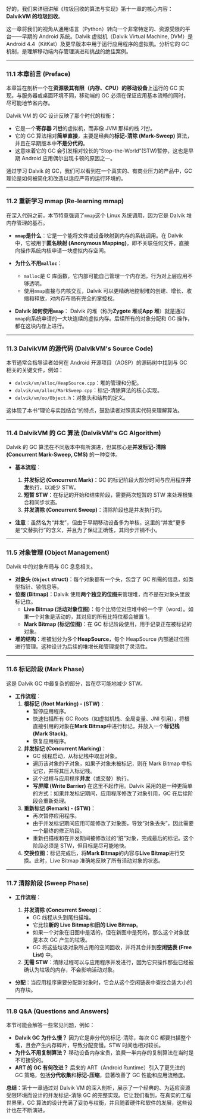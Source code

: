 好的，我们来详细讲解《垃圾回收的算法与实现》第十一章的核心内容：**DalvikVM 的垃圾回收**。

这一章将我们的视角从通用语言（Python）转向一个非常特定的、资源受限的平台——早期的 Android 系统。Dalvik 虚拟机（Dalvik Virtual Machine, DVM）是 Android 4.4（KitKat）及更早版本中用于运行应用程序的虚拟机。分析它的 GC 机制，是理解移动端内存管理演进和挑战的绝佳案例。

---

### 11.1 本章前言 (Preface)

本章旨在剖析一个在**资源极其有限（内存、CPU）的移动设备**上运行的 GC 实现。与服务器或桌面环境不同，移动端的 GC 必须在保证应用基本流畅的同时，尽可能地节省内存。

Dalvik VM 的 GC 设计反映了那个时代的权衡：

- 它是一个**寄存器 기반**的虚拟机，而非像 JVM 那样的栈 기반。
- 它的 GC 算法相对**简单直接**，主要是经典的**标记-清除 (Mark-Sweep)** 算法，并且在早期版本中**不是分代的**。
- 这意味着它的 GC 会引发相对较长的“Stop-the-World”(STW)暂停，这也是早期 Android 应用偶尔出现卡顿的原因之一。

通过学习 Dalvik 的 GC，我们可以看到在一个真实的、有商业压力的产品中，GC 理论是如何被简化和改造以适应严苛的运行环境的。

---

### 11.2 重新学习 mmap (Re-learning mmap)

在深入代码之前，本节特意强调了`mmap`这个 Linux 系统调用，因为它是 Dalvik 堆内存管理的基石。

- **`mmap`是什么**：它是一个能将文件或设备映射到内存的系统调用。在 Dalvik 中，它被用于**匿名映射 (Anonymous Mapping)**，即不关联任何文件，直接向操作系统内核申请一块虚拟内存空间。

- **为什么不用`malloc`**：

  - `malloc`是 C 库函数，它内部可能自己管理一个内存池，行为对上层应用不够透明。
  - 使用`mmap`直接与内核交互，Dalvik 可以更精确地控制堆的创建、增长、收缩和释放，对内存布局有完全的掌控权。

- **Dalvik 如何使用`mmap`**：
  Dalvik 的堆（称为**Zygote 堆**或**App 堆**）就是通过`mmap`向系统申请的一大块连续的虚拟内存。后续所有的对象分配和 GC 操作，都在这块内存上进行。

---

### 11.3 DalvikVM 的源代码 (DalvikVM's Source Code)

本节通常会指导读者如何在 Android 开源项目（AOSP）的源码树中找到与 GC 相关的关键文件，例如：

- `dalvik/vm/alloc/HeapSource.cpp`：堆的管理和分配。
- `dalvik/vm/alloc/MarkSweep.cpp`：标记-清除算法的核心实现。
- `dalvik/vm/oo/Object.h`：对象头和结构的定义。

这体现了本书“理论与实践结合”的特点，鼓励读者对照真实代码来理解算法。

---

### 11.4 DalvikVM 的 GC 算法 (DalvikVM's GC Algorithm)

Dalvik 的 GC 算法在不同版本中有所演进，但其核心是**并发标记-清除 (Concurrent Mark-Sweep, CMS)** 的一种变体。

- **基本流程**：

  1.  **并发标记 (Concurrent Mark)**：GC 的标记阶段大部分时间与应用程序**并发**执行，以减少 STW。
  2.  **短暂 STW**：在标记的开始和结束阶段，需要两次短暂的 STW 来处理根集合和同步状态。
  3.  **并发清除 (Concurrent Sweep)**：清除阶段也是并发执行的。

- **注意**：虽然名为“并发”，但由于早期移动设备多为单核，这里的“并发”更多是“交替执行”的含义，并且为了保证正确性，其同步开销不小。

---

### 11.5 对象管理 (Object Management)

Dalvik 中的对象布局与 GC 息息相关。

- **对象头 (`Object` struct)**：每个对象都有一个头，包含了 GC 所需的信息，如类型指针、锁信息等。
- **位图 (Bitmap)**：Dalvik 使用**两个独立的位图**来管理堆，而不是在对象头里放标记位。
  - **Live Bitmap (活动对象位图)**：每个比特位对应堆中的一个字（word）。如果一个对象是活动的，其对应的所有比特位都会被置 1。
  - **Mark Bitmap (标记位图)**：在 GC 标记阶段使用，用于记录正在被标记的对象。
- **堆的结构**：堆被划分为多个**HeapSource**，每个 HeapSource 内部通过位图进行管理。这种设计为后续的堆增长和管理提供了灵活性。

---

### 11.6 标记阶段 (Mark Phase)

这是 Dalvik GC 中最复杂的部分，旨在尽可能地减少 STW。

- **工作流程**：
  1.  **根标记 (Root Marking) - (STW)**：
      - 暂停应用程序。
      - 快速扫描所有 GC Roots（如虚拟机栈、全局变量、JNI 引用），将根直接引用的对象在**Mark Bitmap**中进行标记，并放入一个**标记栈 (Mark Stack)**。
      - 恢复应用程序。
  2.  **并发标记 (Concurrent Marking)**：
      - GC 线程启动，从标记栈中取出对象。
      - 遍历该对象的子对象，如果子对象未被标记，则在 Mark Bitmap 中标记它，并将其压入标记栈。
      - 这个过程与应用程序**并发**（或交替）执行。
      - **写屏障 (Write Barrier)** 在这里不起作用。Dalvik 采用的是一种更简单的方式：如果并发标记期间，应用程序修改了对象引用，GC 在后续阶段会重新处理。
  3.  **重新标记 (Remark) - (STW)**：
      - 再次暂停应用程序。
      - 由于并发标记期间应用可能修改了对象图，导致“对象丢失”，因此需要一个最终的修正阶段。
      - 重新扫描根和在并发期间被修改过的“脏”对象，完成最后的标记。这个阶段必须是 STW，但目标是尽可能地快。
  4.  **交换位图**：标记完成后，将**Mark Bitmap**的内容与**Live Bitmap**进行交换。此时，Live Bitmap 准确地反映了所有活动对象的状态。

---

### 11.7 清除阶段 (Sweep Phase)

- **工作流程**：

  1.  **并发清除 (Concurrent Sweep)**：
      - GC 线程从头到尾扫描堆。
      - 它比较**新的 Live Bitmap**和**旧的 Live Bitmap**。
      - 如果一个对象在旧图中是活的，但在新图中是死的，那么这个对象就是本次 GC 产生的垃圾。
      - GC 将这些垃圾对象所占用的空间回收，并将其合并到**空闲链表 (Free List)** 中。
  2.  **无需 STW**：清除过程可以与应用程序并发进行，因为它只操作那些已经被确认为垃圾的内存，不会影响活动对象。

- **分配**：当应用程序需要分配新对象时，它会从这个空闲链表中查找合适大小的内存块。

---

### 11.8 Q&A (Questions and Answers)

本节可能会解答一些常见问题，例如：

- **Dalvik GC 为什么慢？** 因为它是非分代的标记-清除，每次 GC 都要扫描整个堆，且会产生内存碎片，导致分配变慢。STW 时间也相对较长。
- **为什么不用复制算法？** 移动设备内存宝贵，浪费一半内存的复制算法在当时是不可接受的。
- **ART 的 GC 有何改进？** 后来的 ART（Android Runtime）引入了更先进的 GC 策略，包括**分代收集**和**标记-压缩**，显著改善了 GC 性能和应用流畅度。

**总结**：第十一章通过对 Dalvik VM 的深入剖析，展示了一个经典的、为适应资源受限环境而设计的并发标记-清除 GC 的完整实现。它让我们看到，在真实的工程世界里，GC 算法的设计充满了妥协与权衡，并且随着硬件和软件的发展，这些设计也在不断演进。

